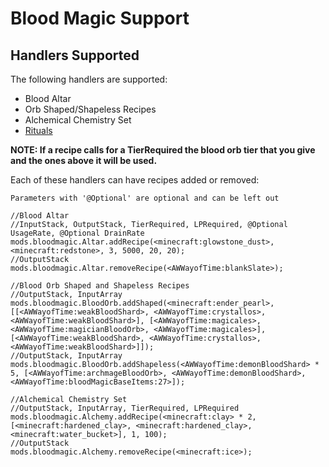 # Blood Magic Support

## Handlers Supported

The following handlers are supported:

* Blood Altar
* Orb Shaped/Shapeless Recipes
* Alchemical Chemistry Set
* [Rituals](/modtweaker/blood_magic_support/rituals)

**NOTE: If a recipe calls for a TierRequired the blood orb tier that you give and the ones above it will be used.**

Each of these handlers can have recipes added or removed:

```zenscript
Parameters with '@Optional' are optional and can be left out

//Blood Altar
//InputStack, OutputStack, TierRequired, LPRequired, @Optional UsageRate, @Optional DrainRate
mods.bloodmagic.Altar.addRecipe(<minecraft:glowstone_dust>, <minecraft:redstone>, 3, 5000, 20, 20);
//OutputStack
mods.bloodmagic.Altar.removeRecipe(<AWWayofTime:blankSlate>);

//Blood Orb Shaped and Shapeless Recipes
//OutputStack, InputArray
mods.bloodmagic.BloodOrb.addShaped(<minecraft:ender_pearl>, [[<AWWayofTime:weakBloodShard>, <AWWayofTime:crystallos>,<AWWayofTime:weakBloodShard>], [<AWWayofTime:magicales>, <AWWayofTime:magicianBloodOrb>, <AWWayofTime:magicales>], [<AWWayofTime:weakBloodShard>, <AWWayofTime:crystallos>, <AWWayofTime:weakBloodShard>]]);
//OutputStack, InputArray
mods.bloodmagic.BloodOrb.addShapeless(<AWWayofTime:demonBloodShard> * 5, [<AWWayofTime:archmageBloodOrb>, <AWWayofTime:demonBloodShard>, <AWWayofTime:bloodMagicBaseItems:27>]);

//Alchemical Chemistry Set
//OutputStack, InputArray, TierRequired, LPRequired
mods.bloodmagic.Alchemy.addRecipe(<minecraft:clay> * 2, [<minecraft:hardened_clay>, <minecraft:hardened_clay>, <minecraft:water_bucket>], 1, 100);
//OutputStack
mods.bloodmagic.Alchemy.removeRecipe(<minecraft:ice>);
```